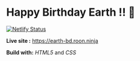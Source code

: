 # Happy Birthday Earth !! 🎂

[![Netlify Status](https://api.netlify.com/api/v1/badges/21370544-e217-45d9-a817-eacf05b13581/deploy-status)](https://app.netlify.com/sites/hungry-leakey-f9e5e8/deploys)

**Live site :** https://earth-bd.roon.ninja

**Build with:** *HTML5* and *CSS*

